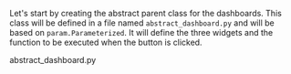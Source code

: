 Let's start by creating the abstract parent class for the dashboards. This class will be defined in a file named `abstract_dashboard.py` and will be based on `param.Parameterized`. It will define the three widgets and the function to be executed when the button is clicked.

abstract_dashboard.py
